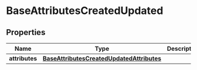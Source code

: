 
# BaseAttributesCreatedUpdated

## Properties
Name | Type | Description | Notes
------------ | ------------- | ------------- | -------------
**attributes** | [**BaseAttributesCreatedUpdatedAttributes**](BaseAttributesCreatedUpdatedAttributes.md) |  |  [optional]



